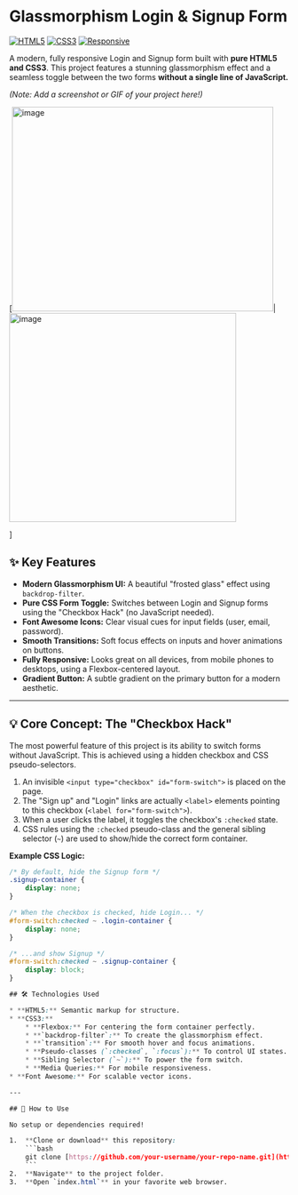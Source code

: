 # Glassmorphism Login & Signup Form

[![HTML5](https://img.shields.io/badge/HTML5-E34F26?style=for-the-badge&logo=html5&logoColor=white)](https://en.wikipedia.org/wiki/HTML5)
[![CSS3](https://img.shields.io/badge/CSS3-1572B6?style=for-the-badge&logo=css3&logoColor=white)](https://en.wikipedia.org/wiki/CSS)
[![Responsive](https://img.shields.io/badge/Responsive-Yes-brightgreen?style=for-the-badge&logo=data:image/svg+xml;base64,PHN2ZyB4bWxucz0iaHR0cDovL3d3dy53My5vcmcvMjAwMC9zdmciIHZpZXdCb3g9IjAgMCAyNCAyNCIgZmlsbD0id2hpdGUiPjxwYXRoIGQ0IDZoMTR2MTJING0xMC04djZoNFY5bS05IDB2MWgyVjltLTcgMHY2aDR2LTZINHoiLz48cGF0aCBkPSJNMjAgMkg0Yy0xLjEgMC0yIC45LTIgMnYxNmMwIDEuMS45IDIgMiAyaDE2YzEuMSAwIDItLjkgMi0yVjRjMC0xLjEtLjktMi0yLTJ6bTAgMThINGYtMiAyVjRjMC0xLjEuOS0yIDItMmgxNmMxLjEgMCAyIC45IDIgMnYxNmYyLTJ6Ii8+PC9zdmc+)](https://www.w3schools.com/css/css_rwd_intro.asp)

A modern, fully responsive Login and Signup form built with **pure HTML5 and CSS3**. This project features a stunning glassmorphism effect and a seamless toggle between the two forms **without a single line of JavaScript.**


*(Note: Add a screenshot or GIF of your project here!)*

[<img width="471" height="368" alt="image" src="https://github.com/user-attachments/assets/d6544d93-44e0-4ff1-b41a-3f0f9fbe2b51" />| <img width="409" height="376" alt="image" src="https://github.com/user-attachments/assets/ec0d5b00-c609-47cb-9bff-4771a4804763" />

]

## ✨ Key Features

* **Modern Glassmorphism UI:** A beautiful "frosted glass" effect using `backdrop-filter`.
* **Pure CSS Form Toggle:** Switches between Login and Signup forms using the "Checkbox Hack" (no JavaScript needed).
* **Font Awesome Icons:** Clear visual cues for input fields (user, email, password).
* **Smooth Transitions:** Soft focus effects on inputs and hover animations on buttons.
* **Fully Responsive:** Looks great on all devices, from mobile phones to desktops, using a Flexbox-centered layout.
* **Gradient Button:** A subtle gradient on the primary button for a modern aesthetic.

---

## 💡 Core Concept: The "Checkbox Hack"

The most powerful feature of this project is its ability to switch forms without JavaScript. This is achieved using a hidden checkbox and CSS pseudo-selectors.

1.  An invisible `<input type="checkbox" id="form-switch">` is placed on the page.
2.  The "Sign up" and "Login" links are actually `<label>` elements pointing to this checkbox (`<label for="form-switch">`).
3.  When a user clicks the label, it toggles the checkbox's `:checked` state.
4.  CSS rules using the `:checked` pseudo-class and the general sibling selector (`~`) are used to show/hide the correct form container.

**Example CSS Logic:**
```css
/* By default, hide the Signup form */
.signup-container {
    display: none;
}

/* When the checkbox is checked, hide Login... */
#form-switch:checked ~ .login-container {
    display: none;
}

/* ...and show Signup */
#form-switch:checked ~ .signup-container {
    display: block;
}

## 🛠️ Technologies Used

* **HTML5:** Semantic markup for structure.
* **CSS3:**
    * **Flexbox:** For centering the form container perfectly.
    * **`backdrop-filter`:** To create the glassmorphism effect.
    * **`transition`:** For smooth hover and focus animations.
    * **Pseudo-classes (`:checked`, `:focus`):** To control UI states.
    * **Sibling Selector (`~`):** To power the form switch.
    * **Media Queries:** For mobile responsiveness.
* **Font Awesome:** For scalable vector icons.

---

## 🚀 How to Use

No setup or dependencies required!

1.  **Clone or download** this repository:
    ```bash
    git clone [https://github.com/your-username/your-repo-name.git](https://github.com/your-username/your-repo-name.git)
    ```
2.  **Navigate** to the project folder.
3.  **Open `index.html`** in your favorite web browser.
